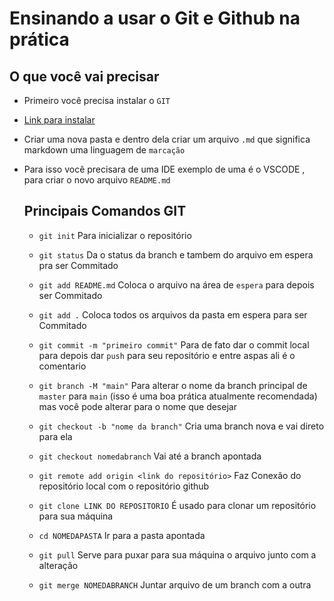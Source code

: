 # Ensinando a usar o Git e Github na prática

 ## O que você vai precisar
* Primeiro você precisa instalar o `GIT`

* [Link para instalar](https://git-scm.com/downloads)

* Criar uma nova pasta e dentro dela criar um arquivo `.md` que significa markdown uma linguagem de `marcação`

* Para isso você precisara de uma IDE exemplo de uma é o VSCODE , para criar o novo arquivo `README.md`
  

  ## Principais Comandos GIT

  * `git init` Para inicializar o repositório

  * `git status` Da o status da branch e tambem do arquivo em espera pra ser Commitado

  * `git add README.md` Coloca o arquivo na área de `espera` para depois ser Commitado

  * `git add .` Coloca todos os arquivos da pasta em espera para ser Commitado

  * `git commit -m "primeiro commit"` Para de fato dar o commit local para depois dar `push` para seu repositório e entre aspas ali  é o comentario

  * `git branch -M "main"` Para alterar o nome da branch principal de `master` para `main` (isso é uma boa prática atualmente recomendada) mas você pode alterar para o nome que desejar

  * `git checkout -b "nome da branch"` Cria uma branch nova e vai direto para ela 

  * `git checkout nomedabranch` Vai até a branch apontada 

  * `git remote add origin <link do repositório>` Faz Conexão do repositório local com o repositório github 

  * `git clone LINK DO REPOSITORIO` É usado para clonar um repositório para sua máquina  

  * `cd NOMEDAPASTA` Ir para a pasta apontada

  * `git pull` Serve para puxar para sua máquina o arquivo junto com a alteração

  * `git merge NOMEDABRANCH` Juntar arquivo de um branch com a outra
  
